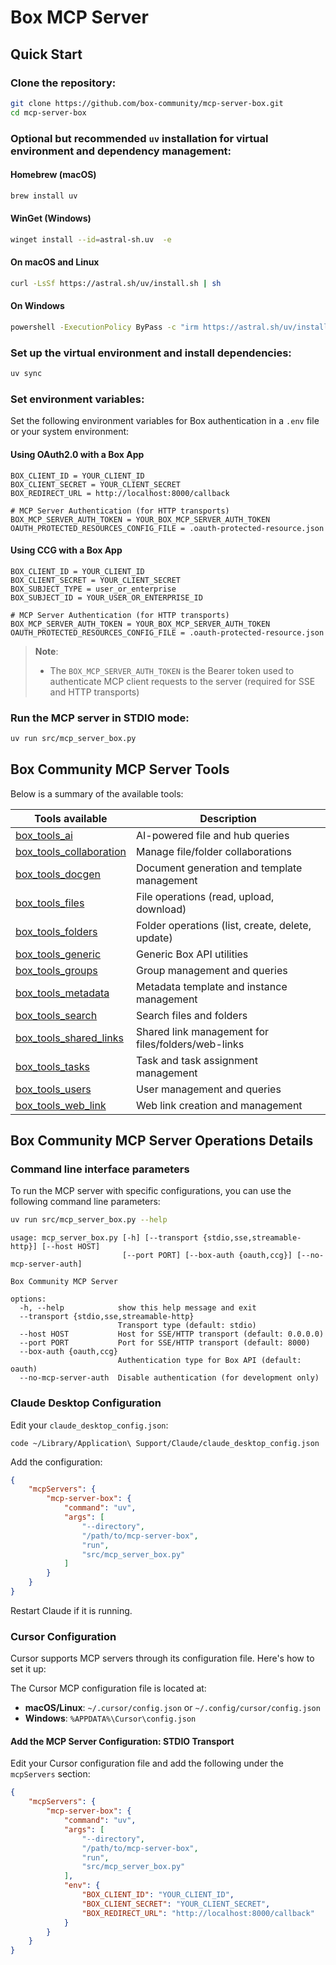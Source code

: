# Box MCP Server

## Quick Start

### Clone the repository:

```sh
git clone https://github.com/box-community/mcp-server-box.git
cd mcp-server-box
```

### Optional but recommended `uv` installation for virtual environment and dependency management:

#### Homebrew (macOS)
```sh
brew install uv
```

#### WinGet (Windows)
```sh
winget install --id=astral-sh.uv  -e
```

#### On macOS and Linux
```sh
curl -LsSf https://astral.sh/uv/install.sh | sh
```

#### On Windows
```sh
powershell -ExecutionPolicy ByPass -c "irm https://astral.sh/uv/install.ps1 | iex"
```

### Set up the virtual environment and install dependencies:

```sh
uv sync
```

### Set environment variables:
Set the following environment variables for Box authentication in a `.env` file or your system environment:

#### Using OAuth2.0 with a Box App
```
BOX_CLIENT_ID = YOUR_CLIENT_ID
BOX_CLIENT_SECRET = YOUR_CLIENT_SECRET
BOX_REDIRECT_URL = http://localhost:8000/callback

# MCP Server Authentication (for HTTP transports)
BOX_MCP_SERVER_AUTH_TOKEN = YOUR_BOX_MCP_SERVER_AUTH_TOKEN
OAUTH_PROTECTED_RESOURCES_CONFIG_FILE = .oauth-protected-resource.json
```

#### Using CCG with a Box App
```
BOX_CLIENT_ID = YOUR_CLIENT_ID
BOX_CLIENT_SECRET = YOUR_CLIENT_SECRET
BOX_SUBJECT_TYPE = user_or_enterprise
BOX_SUBJECT_ID = YOUR_USER_OR_ENTERPRISE_ID

# MCP Server Authentication (for HTTP transports)
BOX_MCP_SERVER_AUTH_TOKEN = YOUR_BOX_MCP_SERVER_AUTH_TOKEN
OAUTH_PROTECTED_RESOURCES_CONFIG_FILE = .oauth-protected-resource.json
```

> **Note**:
> - The `BOX_MCP_SERVER_AUTH_TOKEN` is the Bearer token used to authenticate MCP client requests to the server (required for SSE and HTTP transports)



### Run the MCP server in STDIO mode:
```sh
uv run src/mcp_server_box.py
```

## Box Community MCP Server Tools

Below is a summary of the available tools:

| Tools available          | Description                                      |
|--------------------------|--------------------------------------------------|
| [box_tools_ai](docs/box_tools_ai.md) | AI-powered file and hub queries                  |
| [box_tools_collaboration](docs/box_tools_collaboration.md)  | Manage file/folder collaborations                |
| [box_tools_docgen](docs/box_tools_docgen.md)         | Document generation and template management      |
| [box_tools_files](docs/box_tools_files.md)          | File operations (read, upload, download)         |
| [box_tools_folders](docs/box_tools_folders.md)        | Folder operations (list, create, delete, update) |
| [box_tools_generic](docs/box_tools_generic.md)        | Generic Box API utilities                        |
| [box_tools_groups](docs/box_tools_groups.md)         | Group management and queries                     |
| [box_tools_metadata](docs/box_tools_metadata.md)       | Metadata template and instance management        |
| [box_tools_search](docs/box_tools_search.md)         | Search files and folders                         |
| [box_tools_shared_links](docs/box_tools_shared_links.md)   | Shared link management for files/folders/web-links|
| [box_tools_tasks](docs/box_tools_tasks.md)          | Task and task assignment management              |
| [box_tools_users](docs/box_tools_users.md)          | User management and queries                      |
| [box_tools_web_link](docs/box_tools_web_link.md)       | Web link creation and management                 |

## Box Community MCP Server Operations Details

### Command line interface parameters
To run the MCP server with specific configurations, you can use the following command line parameters:
```sh
uv run src/mcp_server_box.py --help
```
```
usage: mcp_server_box.py [-h] [--transport {stdio,sse,streamable-http}] [--host HOST]
                         [--port PORT] [--box-auth {oauth,ccg}] [--no-mcp-server-auth]

Box Community MCP Server

options:
  -h, --help            show this help message and exit
  --transport {stdio,sse,streamable-http}
                        Transport type (default: stdio)
  --host HOST           Host for SSE/HTTP transport (default: 0.0.0.0)
  --port PORT           Port for SSE/HTTP transport (default: 8000)
  --box-auth {oauth,ccg}
                        Authentication type for Box API (default: oauth)
  --no-mcp-server-auth  Disable authentication (for development only)
  ```

### Claude Desktop Configuration
Edit your `claude_desktop_config.json`:

```code ~/Library/Application\ Support/Claude/claude_desktop_config.json```

Add the configuration:
```json
{
    "mcpServers": {
        "mcp-server-box": {
            "command": "uv",
            "args": [
                "--directory",
                "/path/to/mcp-server-box",
                "run",
                "src/mcp_server_box.py"
            ]
        }
    }
}
```

Restart Claude if it is running.

### Cursor Configuration

Cursor supports MCP servers through its configuration file. Here's how to set it up:

The Cursor MCP configuration file is located at:
- **macOS/Linux**: `~/.cursor/config.json` or `~/.config/cursor/config.json`
- **Windows**: `%APPDATA%\Cursor\config.json`

#### Add the MCP Server Configuration: STDIO Transport

Edit your Cursor configuration file and add the following under the `mcpServers` section:
```json
{
    "mcpServers": {
        "mcp-server-box": {
            "command": "uv",
            "args": [
                "--directory",
                "/path/to/mcp-server-box",
                "run",
                "src/mcp_server_box.py"
            ],
            "env": {
                "BOX_CLIENT_ID": "YOUR_CLIENT_ID",
                "BOX_CLIENT_SECRET": "YOUR_CLIENT_SECRET",
                "BOX_REDIRECT_URL": "http://localhost:8000/callback"
            }
        }
    }
}
